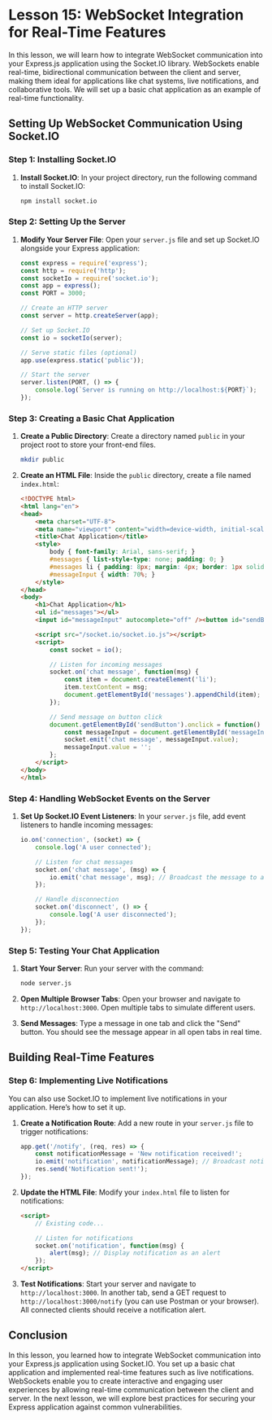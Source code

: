 # Lesson 15: WebSocket Integration for Real-Time Features

In this lesson, we will learn how to integrate WebSocket communication into your Express.js application using the Socket.IO library. WebSockets enable real-time, bidirectional communication between the client and server, making them ideal for applications like chat systems, live notifications, and collaborative tools. We will set up a basic chat application as an example of real-time functionality.

## Setting Up WebSocket Communication Using Socket.IO

### Step 1: Installing Socket.IO

1. **Install Socket.IO**: In your project directory, run the following command to install Socket.IO:

   ```bash
   npm install socket.io
   ```

### Step 2: Setting Up the Server

1. **Modify Your Server File**: Open your `server.js` file and set up Socket.IO alongside your Express application:

   ```javascript
   const express = require('express');
   const http = require('http');
   const socketIo = require('socket.io');
   const app = express();
   const PORT = 3000;

   // Create an HTTP server
   const server = http.createServer(app);

   // Set up Socket.IO
   const io = socketIo(server);

   // Serve static files (optional)
   app.use(express.static('public'));

   // Start the server
   server.listen(PORT, () => {
       console.log(`Server is running on http://localhost:${PORT}`);
   });
   ```

### Step 3: Creating a Basic Chat Application

1. **Create a Public Directory**: Create a directory named `public` in your project root to store your front-end files.

   ```bash
   mkdir public
   ```

2. **Create an HTML File**: Inside the `public` directory, create a file named `index.html`:

   ```html
   <!DOCTYPE html>
   <html lang="en">
   <head>
       <meta charset="UTF-8">
       <meta name="viewport" content="width=device-width, initial-scale=1.0">
       <title>Chat Application</title>
       <style>
           body { font-family: Arial, sans-serif; }
           #messages { list-style-type: none; padding: 0; }
           #messages li { padding: 8px; margin: 4px; border: 1px solid #ccc; }
           #messageInput { width: 70%; }
       </style>
   </head>
   <body>
       <h1>Chat Application</h1>
       <ul id="messages"></ul>
       <input id="messageInput" autocomplete="off" /><button id="sendButton">Send</button>

       <script src="/socket.io/socket.io.js"></script>
       <script>
           const socket = io();

           // Listen for incoming messages
           socket.on('chat message', function(msg) {
               const item = document.createElement('li');
               item.textContent = msg;
               document.getElementById('messages').appendChild(item);
           });

           // Send message on button click
           document.getElementById('sendButton').onclick = function() {
               const messageInput = document.getElementById('messageInput');
               socket.emit('chat message', messageInput.value);
               messageInput.value = '';
           };
       </script>
   </body>
   </html>
   ```

### Step 4: Handling WebSocket Events on the Server

1. **Set Up Socket.IO Event Listeners**: In your `server.js` file, add event listeners to handle incoming messages:

   ```javascript
   io.on('connection', (socket) => {
       console.log('A user connected');

       // Listen for chat messages
       socket.on('chat message', (msg) => {
           io.emit('chat message', msg); // Broadcast the message to all connected clients
       });

       // Handle disconnection
       socket.on('disconnect', () => {
           console.log('A user disconnected');
       });
   });
   ```

### Step 5: Testing Your Chat Application

1. **Start Your Server**: Run your server with the command:

   ```bash
   node server.js
   ```

2. **Open Multiple Browser Tabs**: Open your browser and navigate to `http://localhost:3000`. Open multiple tabs to simulate different users.

3. **Send Messages**: Type a message in one tab and click the "Send" button. You should see the message appear in all open tabs in real time.

## Building Real-Time Features

### Step 6: Implementing Live Notifications

You can also use Socket.IO to implement live notifications in your application. Here’s how to set it up.

1. **Create a Notification Route**: Add a new route in your `server.js` file to trigger notifications:

   ```javascript
   app.get('/notify', (req, res) => {
       const notificationMessage = 'New notification received!';
       io.emit('notification', notificationMessage); // Broadcast notification to all clients
       res.send('Notification sent!');
   });
   ```

2. **Update the HTML File**: Modify your `index.html` file to listen for notifications:

   ```html
   <script>
       // Existing code...

       // Listen for notifications
       socket.on('notification', function(msg) {
           alert(msg); // Display notification as an alert
       });
   </script>
   ```

3. **Test Notifications**: Start your server and navigate to `http://localhost:3000`. In another tab, send a GET request to `http://localhost:3000/notify` (you can use Postman or your browser). All connected clients should receive a notification alert.

## Conclusion

In this lesson, you learned how to integrate WebSocket communication into your Express.js application using Socket.IO. You set up a basic chat application and implemented real-time features such as live notifications. WebSockets enable you to create interactive and engaging user experiences by allowing real-time communication between the client and server. In the next lesson, we will explore best practices for securing your Express application against common vulnerabilities.